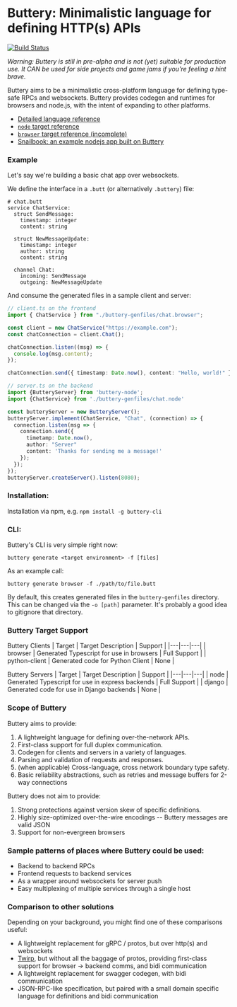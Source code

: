 # Buttery: Minimalistic language for defining HTTP(s) APIs

[![Build Status](https://travis-ci.com/evinism/buttery.svg?branch=master)](https://travis-ci.com/evinism/buttery)

_Warning: Buttery is still in pre-alpha and is not (yet) suitable for production use. It CAN be used for side projects and game jams if you're feeling a hint brave._

Buttery aims to be a minimalistic cross-platform language for defining type-safe RPCs and websockets. Buttery provides codegen and runtimes for browsers and node.js, with the intent of expanding to other platforms.

- [Detailed language reference](docs/language-reference.md)
- [`node` target reference](docs/buttery-node.md)
- [`browser` target reference (incomplete)](docs/buttery-browser.md)
- [Snailbook: an example nodejs app built on Buttery](examples/snailbook/)

### Example

Let's say we're building a basic chat app over websockets.

We define the interface in a `.butt` (or alternatively `.buttery`) file:

```
# chat.butt
service ChatService:
  struct SendMessage:
    timestamp: integer
    content: string

  struct NewMessageUpdate:
    timestamp: integer
    author: string
    content: string

  channel Chat:
    incoming: SendMessage
    outgoing: NewMessageUpdate
```

And consume the generated files in a sample client and server:

```ts
// client.ts on the frontend
import { ChatService } from "./buttery-genfiles/chat.browser";

const client = new ChatService("https://example.com");
const chatConnection = client.Chat();

chatConnection.listen((msg) => {
  console.log(msg.content);
});

chatConnection.send({ timestamp: Date.now(), content: "Hello, world!" });
```

```ts
// server.ts on the backend
import {ButteryServer} from 'buttery-node';
import {ChatService} from './buttery-genfiles/chat.node'

const butteryServer = new ButteryServer();
butteryServer.implement(ChatService, "Chat", (connection) => {
  connection.listen(msg => {
    connection.send({
      timetamp: Date.now(),
      author: "Server"
      content: 'Thanks for sending me a message!'
    });
  });
});
butteryServer.createServer().listen(8080);

```

### Installation:

Installation via npm, e.g. `npm install -g buttery-cli`

### CLI:

Buttery's CLI is very simple right now:

`buttery generate <target environment> -f [files]`

As an example call:

`buttery generate browser -f ./path/to/file.butt`

By default, this creates generated files in the `buttery-genfiles` directory. This can be changed via the `-o [path]` parameter. It's probably a good idea to gitignore that directory.

### Buttery Target Support

Buttery Clients
| Target | Target Description | Support |
|---|---|---|
| browser | Generated Typescript for use in browsers | Full Support |
| python-client | Generated code for Python Client | None |

Buttery Servers
| Target | Target Description | Support |
|---|---|---|
| node | Generated Typescript for use in express backends | Full Support |
| django | Generated code for use in Django backends | None |

### Scope of Buttery

Buttery aims to provide:

1. A lightweight language for defining over-the-network APIs.
2. First-class support for full duplex communication.
3. Codegen for clients and servers in a variety of languages.
4. Parsing and validation of requests and responses.
5. (when applicable) Cross-language, cross network boundary type safety.
6. Basic reliability abstractions, such as retries and message buffers for 2-way
   connections

Buttery does not aim to provide:

1. Strong protections against version skew of specific definitions.
2. Highly size-optimized over-the-wire encodings -- Buttery messages are valid JSON
3. Support for non-evergreen browsers

### Sample patterns of places where Buttery could be used:

- Backend to backend RPCs
- Frontend requests to backend services
- As a wrapper around websockets for server push
- Easy multiplexing of multiple services through a single host

### Comparison to other solutions

Depending on your background, you might find one of these comparisons useful:

- A lightweight replacement for gRPC / protos, but over http(s) and websockets
- [Twirp](https://github.com/twitchtv/twirp), but without all the baggage of protos, providing first-class support for browser -> backend comms, and bidi communication
- A lightweight replacement for swagger codegen, with bidi communication
- JSON-RPC-like specification, but paired with a small domain specific language for definitions and bidi communication
